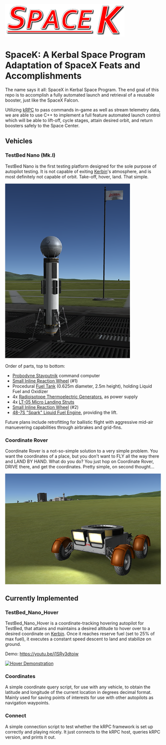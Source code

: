 ![SpaceK](https://github.com/Krenth/SpaceK/blob/master/media/SpaceK.png)

# SpaceK: A Kerbal Space Program Adaptation of SpaceX Feats and Accomplishments
The name says it all: SpaceX in Kerbal Space Program. The end goal of this repo is to accomplish a fully automated launch and retrieval of a reusable booster, just like the SpaceX Falcon.

Utilizing [kRPC](https://github.com/krpc/krpc) to pass commands in-game as well as stream telemetry data, we are able to use C++ to implement a full feature automated launch control which will be able to lift-off, cycle stages, attain desired orbit, and return boosters safely to the Space Center.

## Vehicles

### TestBed Nano (Mk.I)
TestBed Nano is the first testing platform designed for the sole purpose of autopilot testing. It is not capable of exiting [Kerbin](https://wiki.kerbalspaceprogram.com/wiki/Kerbin)'s atmosphere, and is most definitely not capable of orbit. Take-off, hover, land. That simple.

![TestBed Nano Mk.I, sitting on the launch platform.](https://github.com/Krenth/SpaceK/blob/master/media/TestBed%20Nano%20MkI.png)

Order of parts, top to bottom:
- [Probodyne Stayputnik](https://wiki.kerbalspaceprogram.com/wiki/Probodobodyne_Stayputnik) command computer
- [Small Inline Reaction Wheel](https://wiki.kerbalspaceprogram.com/wiki/Small_Inline_Reaction_Wheel) (#1)
- Procedural [Fuel Tank](https://wiki.kerbalspaceprogram.com/wiki/Fuel_tank) (0.625m diameter, 2.5m height), holding Liquid Fuel and Oxidizer
- 4x [Radioisotope Thermoelectric Generators](https://wiki.kerbalspaceprogram.com/wiki/PB-NUK_Radioisotope_Thermoelectric_Generator), as power supply
- 4x [LT-05 Micro Landing Struts](https://wiki.kerbalspaceprogram.com/wiki/LT-05_Micro_Landing_Strut)
- [Small Inline Reaction Wheel](https://wiki.kerbalspaceprogram.com/wiki/Small_Inline_Reaction_Wheel) (#2)
- [48-7S "Spark" Liquid Fuel Engine](https://wiki.kerbalspaceprogram.com/wiki/48-7S_%22Spark%22_Liquid_Fuel_Engine), providing the lift.

Future plans include retrofitting for ballistic flight with aggressive mid-air manuevering capabilities through airbrakes and grid-fins.

### Coordinate Rover
Coordinate Rover is a not-so-simple solution to a very simple problem. You want the coordinates of a place, but you don't want to FLY all the way there and LAND BY HAND. What do you do? You just hop on Coordinate Rover, DRIVE there, and get the coordinates. Pretty simple, on second thought...

![Coordinate Rover, out and about.](https://github.com/Krenth/SpaceK/blob/master/media/Coordinate%20Rover.png)

## Currently Implemented

### TestBed_Nano_Hover
TestBed_Nano_Hover is a coordinate-tracking hovering autopilot for TestBed, that attains and maintains a desired altitude to hover over to a desired coordinate on [Kerbin](https://wiki.kerbalspaceprogram.com/wiki/Kerbin). Once it reaches reserve fuel (set to 25% of max fuel), it executes a constant speed descent to land and stabilize on ground.

Demo: https://youtu.be/j1SRy3dtoiw

[![Hover Demonstration](http://img.youtube.com/vi/j1SRy3dtoiw/0.jpg)](http://www.youtube.com/watch?v=j1SRy3dtoiw "Hover Demonstration")

### Coordinates
A simple coordinate query script, for use with any vehicle, to obtain the latitude and longitude of the current location in degrees decimal format. Mainly used for saving points of interests for use with other autopilots as navigation waypoints.

### Connect
A simple connection script to test whether the kRPC framework is set up correctly and playing nicely. It just connects to the kRPC host, queries kRPC version, and prints it out.
